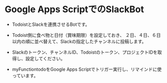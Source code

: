 # Google Apps ScriptでのSlackBot

- TodoistとSlackを連携させるBotです。

- Todoist側に食べ物と日付（賞味期限）を設定しておき、
２日、４日、６日以内の順に並べ替えて、Slackの指定したチャンネルに投稿します。

- Slackのトークン、チャンネルID、Todoistのトークン、プロジェクトIDを取得し、設定してください。

- myFunctiontodoをGoogle Apps Scriptでトリガー実行し、リマインドに使っています。
